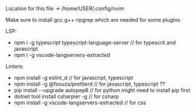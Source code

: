 Location for this file -> /home/USER/.config/nvim

Make sure to install gcc g++ ripgrep which are needed for some plugins

LSP:

- npm i -g typescript typescript-language-server // for typescrit and javascript
- npm i -g vscode-langservers-extracted

Linters:

- npm install -g eslint_d // for javascript, typescript
- npm install -g @fsouza/prettierd // for javascript, typescript ??
- pip install --upgrade autopep8 // for python might need to install pip first
- dotnet tool install csharpier -g // for csharp
- npm install -g vscode-langservers-extracted // for css
